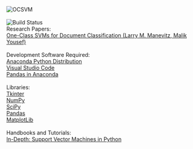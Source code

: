 ![OCSVM](https://ars.els-cdn.com/content/image/1-s2.0-S0031320314002751-gr1.jpg) \
\
![Build Status](http://img.shields.io/travis/badges/badgerbadgerbadger.svg?style=flat-square) \
Research Papers: \
[One-Class SVMs for Document Classification (Larry M. Manevitz, Malik Yousef)](http://www.jmlr.org/papers/volume2/manevitz01a/manevitz01a.pdf) \
\
Development Software Required: \
[Anaconda Python Distribution](https://repo.anaconda.com/archive/Anaconda3-2020.02-Windows-x86_64.exe) \
[Visual Studio Code](https://aka.ms/win32-x64-user-stable) \
[Pandas in Anaconda](https://anaconda.org/anaconda/pandas) \
\
Libraries: \
[Tkinter](https://realpython.com/python-gui-tkinter/) \
[NumPy](https://www.guru99.com/numpy-tutorial.html) \
[SciPy](https://www.guru99.com/scipy-tutorial.html) \
[Pandas](https://www.geeksforgeeks.org/pandas-tutorial/) \
[MatplotLib](https://realpython.com/python-matplotlib-guide/) \
\
Handbooks and Tutorials: \
[In-Depth: Support Vector Machines in Python](https://jakevdp.github.io/PythonDataScienceHandbook/05.07-support-vector-machines.html)
